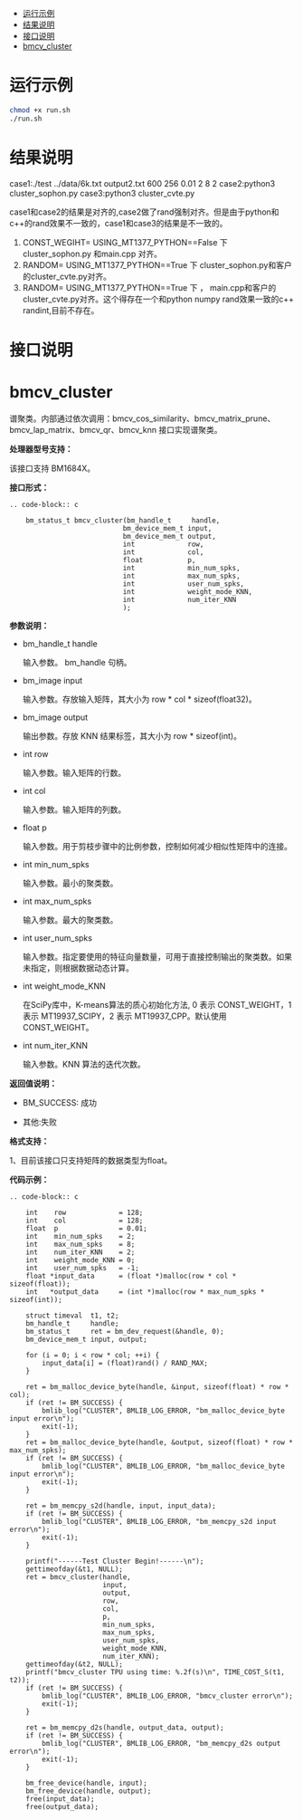 - [运行示例](#运行示例)
- [结果说明](#结果说明)
- [接口说明](#接口说明)
- [bmcv\_cluster](#bmcv_cluster)


# 运行示例
```bash
chmod +x run.sh
./run.sh
```

# 结果说明
case1:./test ../data/6k.txt output2.txt 600 256 0.01 2 8 2
case2:python3 cluster_sophon.py
case3:python3 cluster_cvte.py

case1和case2的结果是对齐的,case2做了rand强制对齐。但是由于python和c++的rand效果不一致的，case1和case3的结果是不一致的。


1) CONST_WEGIHT= USING_MT1377_PYTHON==False 下  cluster_sophon.py 和main.cpp 对齐。  
2) RANDOM= USING_MT1377_PYTHON==True 下 cluster_sophon.py和客户的cluster_cvte.py对齐。
3) RANDOM= USING_MT1377_PYTHON==True 下 ，  main.cpp和客户的cluster_cvte.py对齐。这个得存在一个和python numpy rand效果一致的c++ randint,目前不存在。

# 接口说明
bmcv_cluster
=============

谱聚类。内部通过依次调用：bmcv_cos_similarity、bmcv_matrix_prune、bmcv_lap_matrix、bmcv_qr、bmcv_knn 接口实现谱聚类。

**处理器型号支持：**

该接口支持 BM1684X。


**接口形式：**

    .. code-block:: c

        bm_status_t bmcv_cluster(bm_handle_t     handle,
                                bm_device_mem_t input,
                                bm_device_mem_t output,
                                int             row,
                                int             col,
                                float           p,
                                int             min_num_spks,
                                int             max_num_spks,
                                int             user_num_spks,
                                int             weight_mode_KNN,
                                int             num_iter_KNN
                                );


**参数说明：**

* bm_handle_t handle

  输入参数。 bm_handle 句柄。

* bm_image input

  输入参数。存放输入矩阵，其大小为 row * col * sizeof(float32)。

* bm_image output

  输出参数。存放 KNN 结果标签，其大小为 row * sizeof(int)。

* int row

  输入参数。输入矩阵的行数。

* int col

  输入参数。输入矩阵的列数。

* float p

  输入参数。用于剪枝步骤中的比例参数，控制如何减少相似性矩阵中的连接。

* int min_num_spks

  输入参数。最小的聚类数。

* int max_num_spks

  输入参数。最大的聚类数。

* int user_num_spks

  输入参数。指定要使用的特征向量数量，可用于直接控制输出的聚类数。如果未指定，则根据数据动态计算。

* int weight_mode_KNN

  在SciPy库中，K-means算法的质心初始化方法, 0 表示 CONST_WEIGHT，1 表示 MT19937_SCIPY，2 表示 MT19937_CPP。默认使用 CONST_WEIGHT。

* int num_iter_KNN

  输入参数。KNN 算法的迭代次数。

**返回值说明：**

* BM_SUCCESS: 成功

* 其他:失败


**格式支持：**

1、目前该接口只支持矩阵的数据类型为float。

**代码示例：**

    .. code-block:: c

        int    row             = 128;
        int    col             = 128;
        float  p               = 0.01;
        int    min_num_spks    = 2;
        int    max_num_spks    = 8;
        int    num_iter_KNN    = 2;
        int    weight_mode_KNN = 0;
        int    user_num_spks   = -1;
        float *input_data      = (float *)malloc(row * col * sizeof(float));
        int   *output_data     = (int *)malloc(row * max_num_spks * sizeof(int));

        struct timeval  t1, t2;
        bm_handle_t     handle;
        bm_status_t     ret = bm_dev_request(&handle, 0);
        bm_device_mem_t input, output;

        for (i = 0; i < row * col; ++i) {
            input_data[i] = (float)rand() / RAND_MAX;
        }

        ret = bm_malloc_device_byte(handle, &input, sizeof(float) * row * col);
        if (ret != BM_SUCCESS) {
            bmlib_log("CLUSTER", BMLIB_LOG_ERROR, "bm_malloc_device_byte input error\n");
            exit(-1);
        }
        ret = bm_malloc_device_byte(handle, &output, sizeof(float) * row * max_num_spks);
        if (ret != BM_SUCCESS) {
            bmlib_log("CLUSTER", BMLIB_LOG_ERROR, "bm_malloc_device_byte input error\n");
            exit(-1);
        }

        ret = bm_memcpy_s2d(handle, input, input_data);
        if (ret != BM_SUCCESS) {
            bmlib_log("CLUSTER", BMLIB_LOG_ERROR, "bm_memcpy_s2d input error\n");
            exit(-1);
        }

        printf("------Test Cluster Begin!------\n");
        gettimeofday(&t1, NULL);
        ret = bmcv_cluster(handle,
                           input,
                           output,
                           row,
                           col,
                           p,
                           min_num_spks,
                           max_num_spks,
                           user_num_spks,
                           weight_mode_KNN,
                           num_iter_KNN);
        gettimeofday(&t2, NULL);
        printf("bmcv_cluster TPU using time: %.2f(s)\n", TIME_COST_S(t1, t2));
        if (ret != BM_SUCCESS) {
            bmlib_log("CLUSTER", BMLIB_LOG_ERROR, "bmcv_cluster error\n");
            exit(-1);
        }

        ret = bm_memcpy_d2s(handle, output_data, output);
        if (ret != BM_SUCCESS) {
            bmlib_log("CLUSTER", BMLIB_LOG_ERROR, "bm_memcpy_d2s output error\n");
            exit(-1);
        }

        bm_free_device(handle, input);
        bm_free_device(handle, output);
        free(input_data);
        free(output_data);